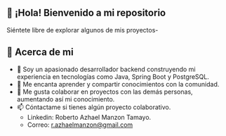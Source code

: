 ## 👋 ¡Hola! Bienvenido a mi repositorio
Siéntete libre de explorar algunos de mis proyectos-

## 🧐 Acerca de mi
- 👀 Soy un apasionado desarrollador backend construyendo mi experiencia en tecnologías como Java, Spring Boot y PostgreSQL. 
- 🌱 Me encanta aprender y compartir conocimientos con la comunidad.
- 💞️ Me gusta colaborar en proyectos con las demás personas, aumentando así mi conocimiento.
- 📫 Cóntactame si tienes algún proyecto colaborativo.
  - Linkedin: Roberto Azhael Manzon Tamayo.
  - Correo: r.azhaelmanzon@gmail.com

<!---
AzhaelMz/AzhaelMz is a ✨ special ✨ repository because its `README.md` (this file) appears on your GitHub profile.
You can click the Preview link to take a look at your changes.
--->
